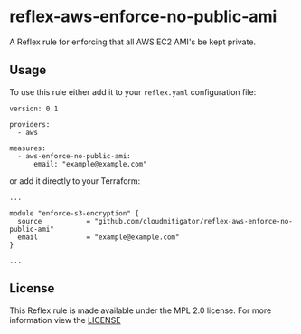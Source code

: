 # reflex-aws-enforce-no-public-ami
A Reflex rule for enforcing that all AWS EC2 AMI's be kept private.

## Usage
To use this rule either add it to your `reflex.yaml` configuration file:  
```
version: 0.1

providers:
  - aws

measures:
  - aws-enforce-no-public-ami:
      email: "example@example.com"
```

or add it directly to your Terraform:  
```
...

module "enforce-s3-encryption" {
  source           = "github.com/cloudmitigator/reflex-aws-enforce-no-public-ami"
  email            = "example@example.com"
}

...
```

## License
This Reflex rule is made available under the MPL 2.0 license. For more information view the [LICENSE](https://github.com/cloudmitigator/reflex-aws-enforce-no-public-ami/blob/master/LICENSE)
